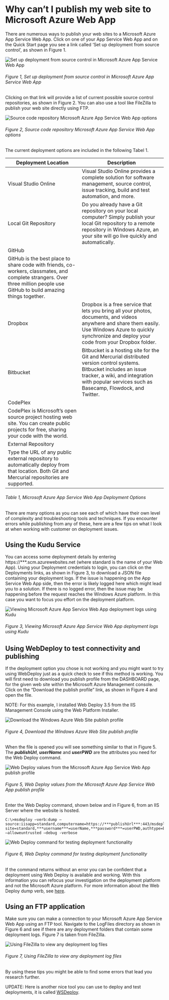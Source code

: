 # Why can’t I publish my web site to Microsoft Azure Web App

There are numerous ways to publish your web sites to a Microsoft Azure App Service Web App.  Click on one of your App Service Web App and on the Quick Start page you see a link called ‘Set up deployment from source control’, as shown in Figure 1.

![Set up deployment from source control in Microsoft Azure App Service Web App][FIGURE1]
###### Figure 1, Set up deployment from source control in Microsoft Azure App Service Web App

Clicking on that link will provide a list of current possible source control repositories, as shown in Figure 2.  You can also use a tool like FileZilla to publish your web site directly using FTP.

![Source code repository Microsoft Azure App Service Web App options][FIGURE2]
###### Figure 2, Source code repository Microsoft Azure App Service Web App options

The current deployment options are included in the following Tabel 1.

| Deployment Location | Description |
| ------------------- | ----------- |
| Visual Studio Online  | Visual Studio Online provides a complete solution for software management, source control, issue   tracking, build and test automation, and more.  |
| Local Git Repository  | Do you already have a Git repository on your local computer? Simply publish your local Git   repository to a remote repository in Windows Azure, an your site will go  live quickly and automatically.  |
| GitHub  | 
GitHub is the best place to share code with friends, co-workers, classmates, and complete strangers. Over three million people use GitHub to build amazing things together.  |
|  Dropbox | Dropbox is a free service that lets you bring all your photos, documents, and videos anywhere and share them easily. Use Windows Azure to quickly synchronize and deploy your code from your Dropbox folder.  |
| Bitbucket  | Bitbucket is a hosting site for the Git and Mercurial distributed version control systems. Bitbucket includes an issue tracker, a wiki, and integration with popular  services such as Basecamp, Flowdock, and Twitter.  |
| CodePlex  | 
CodePlex is Microsoft’s open source project hosting web site. You can create public projects for free, sharing your code with the world.  |
|  External Repository | 
Type the URL of any public external repository to automatically deploy from that location. Both Git and Mercurial repositories are supported.  |

###### Table 1, Microsoft Azure App Service Web App Deployment Options

There are many options as you can see each of which have their own level of complexity and troubleshooting tools and techniques.  If you encounter errors while publishing from any of these, here are a few tips on what I look at when working with customer on deployment issues.

## Using the Kudu Service

You can access some deployment details by entering https://***.scm.azurewebsites.net (where standard is the name of your Web App).  Using your Deployment credentials to login, you can click on the Deployments links, as shown in Figure 3, to download a JSON file containing your deployment logs.  If the issue is happening on the App Service Web App side, then the error is likely logged here which might lead you to a solution.  If there is no logged error, then the issue may be happening before the request reaches the Windows Azure platform.  In this case you want to focus you effort on the deployment platform.

![Viewing Microsoft Azure App Service Web App deployment logs using Kudu ][FIGURE3]
###### Figure 3, Viewing Microsoft Azure App Service Web App deployment logs using Kudu 

## Using WebDeploy to test connectivity and publishing

If the deployment option you chose is not working and you might want to try using WebDeploy just as a quick check to see if this method is working.  You will first need to download you publish profile from the DASHBOARD page, for the given web site within the Microsoft Azure Management console.  Click on the “Download the publish profile” link, as shown in Figure 4 and open the file.

NOTE: For this example, I installed Web Deploy 3.5 from the IIS Management Console using the Web Platform Installer.

![Download the Windows Azure Web Site publish profile ][FIGURE4]
###### Figure 4, Download the Windows Azure Web Site publish profile 

When the file is opened you will see something similar to that in Figure 5.  The ***publishUrl***, ***userName*** and ***userPWD*** are the attributes you need for the Web Deploy command.

![Web Deploy values from the Microsoft Azure App Service Web App publish profile ][FIGURE5]
###### Figure 5, Web Deploy values from the Microsoft Azure App Service Web App publish profile 

Enter the Web Deploy command, shown below and in Figure 6, from an IIS Server where the website is hosted.

```
C:\>msdeploy –verb:dump –source:iisapp=standard,computername=https://***publishUrl***:443/msdeploy.axd?site=standard,***username***=userName,***password***=userPWD,authtype=basic –alloweuntrusted –debug -verbose
```

![Web Deploy command for testing deployment functionality ][FIGURE6]
###### Figure 6, Web Deploy command for testing deployment functionality 

If the command returns without an error you can be confident that a deployment using Web Deploy is available and working.  With this information you can refocus your investigation on the deployment platform and not the Microsoft Azure platform. For more information about the Web Deploy dump verb, see [here][LINK1].

## Using an FTP application

Make sure you can make a connection to your Microsoft Azure App Service Web App using an FTP tool.  Navigate to the LogFiles directory as shown in Figure 6 and see if there are any deployment folders that contain some deployment logs.  Figure 7 is taken from FileZilla.

![Using FileZilla to view any deployment log files ][FIGURE7]
###### Figure 7, Using FileZilla to view any deployment log files 

By using these tips you might be able to find some errors that lead you research further.

UPDATE: Here is another nice tool you can use to deploy and test deployments, it is called [WSDeploy][LINK2].

[FIGURE1]: ../images/2014/msdn-0359.png "Figure 1, Set up deployment from source control in Microsoft Azure App Service Web App"
[FIGURE2]: ../images/2014/msdn-0360.png "Figure 2, Source code repository Microsoft Azure App Service Web App options"
[FIGURE3]: ../images/2014/msdn-0361.png "Figure 3, Viewing Microsoft Azure App Service Web App deployment logs using Kudu "
[FIGURE4]: ../images/2014/msdn-0362.png "Figure 4, Download the Windows Azure Web Site publish profile "
[FIGURE5]: ../images/2014/msdn-0363.png "Figure 5, Web Deploy values from the Microsoft Azure App Service Web App publish profile "
[FIGURE6]: ../images/2014/msdn-0364.png "Figure 6, Web Deploy command for testing deployment functionality "
[FIGURE7]: ../images/2014/msdn-0365.png "Figure 7, Using FileZilla to view any deployment log files "

[LINK1]: http://technet.microsoft.com/en-us/library/dd569101(v=WS.10).aspx
[LINK2]: http://blog.davidebbo.com/2014/03/WAWSDeploy.html
